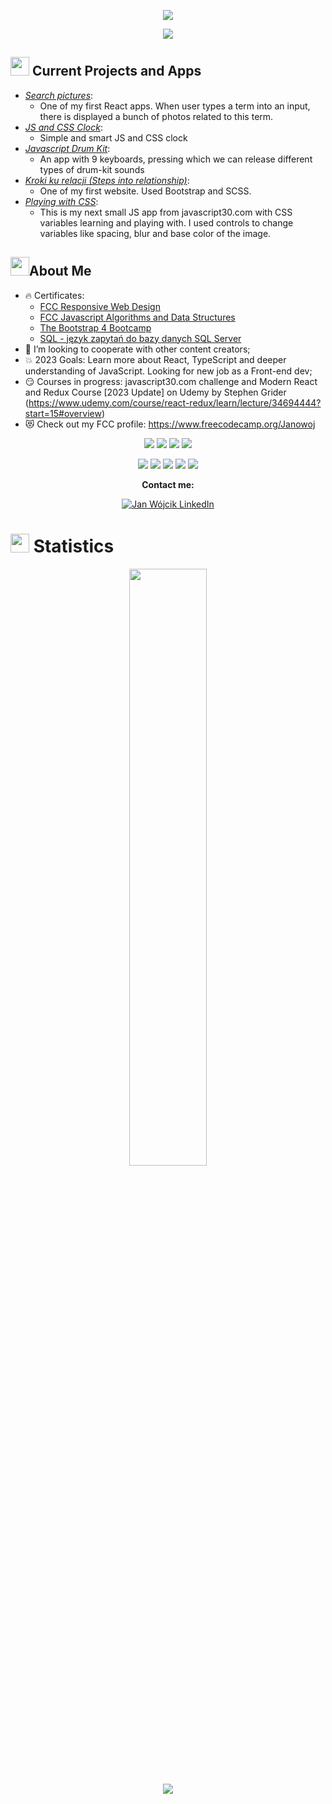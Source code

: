 <p align="center">
  <a href="https://github.com/DenverCoder1/readme-typing-svg"><img src="https://readme-typing-svg.herokuapp.com?lines=Hello,+World!;My+name+is+Jan.;I+am+Front-end+developer.;My+passion+is...;Learning!;&font=Fira+Code&weight=500&size=30&duration=4000&pause=1000&color=408D66&center=true&vCenter=true&width=600&height=100&"></a>
</p>

<p>
<div align="center" target="_blank">
  <img src="https://img.shields.io/github/followers/Janowoj?style=social">
</div>
</p>

## <img src="https://media1.giphy.com/media/Q8PQ1KuarrYucCMVTJ/giphy.gif?cid=ecf05e47odgm8bs8cmb8cf1ijmfzqaeeu9fzmx6nbcv06ky2&rid=giphy.gif" width="30"> Current Projects and Apps
<ul>			
	<li><i><a href="https://github.com/Janowoj/pics-app">Search pictures</a></i>:<ul><li>One of my first React apps. When user types a term into an input, there is displayed a bunch of photos related to this term.</li></ul></li>
	<li><i><a href="https://github.com/Janowoj/js-and-css-clock">JS and CSS Clock</a></i>:<ul><li>Simple and smart JS and CSS clock</li></ul></li>
	<li><i><a href="https://github.com/Janowoj/javascript-drum-kit">Javascript Drum Kit</a></i>:<ul><li>An app with 9 keyboards, pressing which we can release different types of drum-kit sounds</li></ul></li>
	<li><i><a href="https://github.com/Janowoj/firstWebsites">Kroki ku relacji (Steps into relationship)</a></i>:<ul><li>One of my first website. Used Bootstrap and SCSS.</li></ul></li>
	<li><i><a href="https://github.com/Janowoj/playing-with-css-variables-and-js">Playing with CSS</a></i>:<ul><li>This is my next small JS app from javascript30.com with CSS variables learning and playing with. I used controls to change variables like spacing, blur and base color of the image.</li></ul></li>
	
	
</ul>

## <img src="https://user-images.githubusercontent.com/82110564/189553856-2e7f8f30-80b4-484f-bfaa-9e5eb10f24e5.gif" width="30">About Me

- 🔥 Certificates:
  <ul>
	  <li><a href="https://www.freecodecamp.org/certification/Janowoj/responsive-web-design">FCC Responsive Web Design</a></li>
	  <li><a href="https://www.freecodecamp.org/certification/Janowoj/javascript-algorithms-and-data-structures">FCC Javascript Algorithms and Data Structures</a></li>
	  <li><a href="https://www.udemy.com/certificate/UC-51c86755-f55e-4cfb-9187-1a7e2971f2f6/">The Bootstrap 4 Bootcamp</a></li>
	  <li><a href="https://www.udemy.com/certificate/UC-614f6f53-1953-45c0-a57d-46df02e6a074/">SQL - język zapytań do bazy danych SQL Server</a></li>
  </ul>
- 👀 I’m looking to cooperate with other content creators;
- 💥 2023 Goals: Learn more about React, TypeScript and deeper understanding of JavaScript. Looking for new job as a Front-end dev;
- 😏 Courses in progress: javascript30.com challenge and Modern React and Redux Course [2023 Update] on Udemy by Stephen Grider
   (https://www.udemy.com/course/react-redux/learn/lecture/34694444?start=15#overview)
- 😻 Check out my FCC profile: https://www.freecodecamp.org/Janowoj

<p>
<div align="center">
  <img src="https://img.shields.io/badge/JavaScript-000000.svg?style=for-the-badge&logo=javascript&logoColor=F7E017">
  <img src="https://img.shields.io/badge/ReactJs-61DAFB.svg?logo=react&logoColor=black&style=for-the-badge">
  <img src="https://img.shields.io/badge/HTML5-F26624.svg?style=for-the-badge&logo=html5&logoColor=white">
  <img src="https://img.shields.io/badge/CSS-2465F1.svg?style=for-the-badge&logo=CSS3&logoColor=white">
</div>
</p>

<p>
<div align="center">
  <img src="https://img.shields.io/static/v1?style=for-the-badge&message=Underscore.js&color=0371B5&logo=Underscore.js&logoColor=FFFFFF&label=">
  <img src="https://img.shields.io/badge/Bootstrap-7952B3.svg?style=for-the-badge&logo=bootstrap&logoColor=white">
  <img src="https://img.shields.io/badge/Bulma-00D1B2.svg?style=for-the-badge&logo=bulma&logoColor=black">
  <img src="https://img.shields.io/badge/GitHub-%23121011.svg?style=for-the-badge&logo=github&logoColor=white">
  <img src="https://img.shields.io/badge/Visual%20Studio%20Code-0078d7.svg?style=for-the-badge&logo=visual-studio-code&logoColor=white">
</div>
</p>

<p align="center"><b>Contact me:</b></p>
<p>
  
<div align="center" target="_blank">
	<a href="https://www.linkedin.com/in/jan-w%C3%B3jcik-245374252" rel="nofollow">
  	<img alt="Jan Wójcik LinkedIn" src="https://fontawesome.com/icons/linkedin?f=brands&s=solid">
	</a>
</div>
</p>

# <img src="https://media4.giphy.com/media/MIGbtLZoVjbl0bYbAd/giphy.gif?cid=ecf05e472t2h0i8d7dcjaoau9iqtchhr899hxmpxzzgc7lyw&rid=giphy.gif" width="30"> Statistics

<!-- [![Torrin's Activity Graph](https://activity-graph.herokuapp.com/graph?username=torrinworx&custom_title=Torrin's%20Contribution%20Graph&theme=radical&bg_color=282828&hide_border=true&line=d1a01f&point=c58545)](http://torrinleonard.com/) -->

<p align="center">
  <a href="http://torrinleonard.com/">
    <img width="49.5%" src="https://github-readme-stats.vercel.app/api/top-langs/?username=Janowoj&theme=radical&bg_color=282828&hide_border=true&include_all_commits=true&count_private=true&layout=compact">
  </a>
</p>

<p align="center"><img src="https://profile-counter.glitch.me/{Janowoj}/count.svg"></p>
